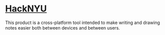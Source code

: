 # [HackNYU](http://hacknyu.org/)

This product is a cross-platform tool intended to make writing and drawing notes easier both between devices and between users.
